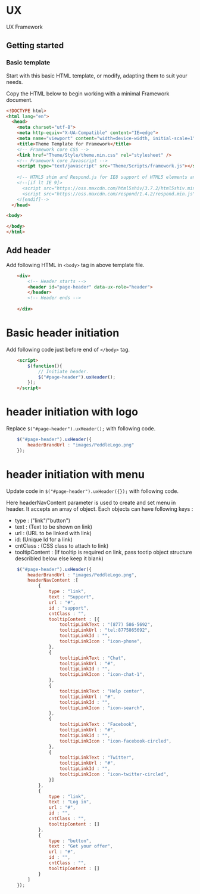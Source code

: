 # UX
UX Framework

## Getting started

### Basic template
Start with this basic HTML template, or modify, adapting them to suit your needs.

Copy the HTML below to begin working with a minimal Framework document.
```html
<!DOCTYPE html>
<html lang="en">
  <head>
    <meta charset="utf-8">
    <meta http-equiv="X-UA-Compatible" content="IE=edge">
    <meta name="viewport" content="width=device-width, initial-scale=1">
    <title>Theme Template for Framework</title>
    <!-- Framework core CSS -->
    <link href="Theme/Style/theme.min.css" rel="stylesheet" />
    <!-- Framework core Javascript -->
    <script type="text/javascript" src="Theme/Scripts/framework.js"></script>
    
    <!-- HTML5 shim and Respond.js for IE8 support of HTML5 elements and media queries -->
    <!--[if lt IE 9]>
      <script src="https://oss.maxcdn.com/html5shiv/3.7.2/html5shiv.min.js"></script>
      <script src="https://oss.maxcdn.com/respond/1.4.2/respond.min.js"></script>
    <![endif]-->
  </head>

<body>

</body>
</html>	
```


## Add header
Add following HTML in ```<body>``` tag in above template file.
```html
    <div>  
		<!-- Header starts -->
		<header id="page-header" data-ux-role="header">			
		</header>
		<!-- Header ends -->
		
	</div>
```
# Basic header initiation
Add following code just before end of ```</body>``` tag.
```html
    <script>
		$(function(){
		    // Initiate header.
			$("#page-header").uxHeader();	
		});
	</script>
```
# header initiation with logo
Replace ```$("#page-header").uxHeader();``` with following code.
```javascript
	$("#page-header").uxHeader({
		headerBrandUrl : "images/PeddleLogo.png"				
	});	
```
# header initiation with menu
Update code in  ```$("#page-header").uxHeader({});``` with following code.

Here headerNavContent parameter is used to create and set menu in header. It accepts an array of object. Each objects can have following keys :
- type : ("link"/"button")
- text : (Text to be shown on link)
- url : (URL to be linked with link)
- id: (Unique Id for a link)
- cntClass : (CSS class to attach to link)
- tooltipContent : (If tooltip is required on link, pass tootip object structure describled below else keep it blank)

```javascript
	$("#page-header").uxHeader({
		headerBrandUrl : "images/PeddleLogo.png",
		headerNavContent :[
			{
				type : "link",
				text : "Support",
				url : "#",
				id : "support",			
				cntClass : "",					
				tooltipContent : [{
					tooltipLinkText : "(877) 586-5692",
					tooltipLinkUrl : "tel:8775865692",
					tooltipLinkId : "",
					tooltipLinkIcon : "icon-phone",
				},
				{
					tooltipLinkText : "Chat",
					tooltipLinkUrl : "#",
					tooltipLinkId : "",
					tooltipLinkIcon : "icon-chat-1",
				},
				{
					tooltipLinkText : "Help center",
					tooltipLinkUrl : "#",
					tooltipLinkId : "",
					tooltipLinkIcon : "icon-search",
				},
				{
					tooltipLinkText : "Facebook",
					tooltipLinkUrl : "#",
					tooltipLinkId : "",
					tooltipLinkIcon : "icon-facebook-circled",
				},
				{
					tooltipLinkText : "Twitter",
					tooltipLinkUrl : "#",
					tooltipLinkId : "",
					tooltipLinkIcon : "icon-twitter-circled",
				}]		
			},
			{
				type : "link",
				text : "Log in",
				url : "#",
				id : "",			
				cntClass : "",					
				tooltipContent : []		
			},
			{
				type : "button",
				text : "Get your offer",
				url : "#",
				id : "",			
				cntClass : "",					
				tooltipContent : []					
			}
		]
	});	
```





